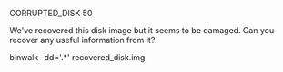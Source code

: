 CORRUPTED_DISK
50

We've recovered this disk image but it seems to be damaged. Can you recover any useful information from it?

binwalk -dd='.*' recovered_disk.img
